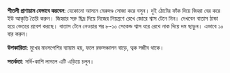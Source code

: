 **শীতলী প্রাণায়াম যেভাবে করবেন**: যেকোনো আসনে মেরুদণ্ড সোজা করে বসুন। দুই ঠোটের ফাঁক দিয়ে জিহ্বা বের করে ইউ আকৃতি তৈরি করুন। জিহ্বার সরু ছিদ্র দিয়ে নিজের নিয়ন্ত্রণে রেখে জোরে শ্বাস টেনে নিন। দেখবেন বাতাস ঠান্ডা হয়ে ভেতরে প্রবেশ করছে। বাতাস টেনে নেওয়ার পর ৮-১০ সেকেন্ড শ্বাস ধরে রেখে নাক দিয়ে দম ছাড়ুন। এভাবে ১০ বার করুন।

**উপকারিতা**: মুখের মাংসপেশির ব্যায়াম হয়, ফলে রক্তসঞ্চালন বাড়ে, ত্বক সজীব থাকে।

**সতর্কতা**: সর্দি-কাশি লাগলে এটি এড়িয়ে চলুন।
